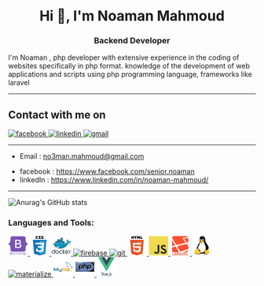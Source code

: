 <h1 align="center">Hi 👋, I'm Noaman Mahmoud</h1>
<h3 align="center">Backend Developer</h3>

I'm Noaman , php developer with extensive experience in the coding of websites specifically in php format. knowledge of the development of web applications and scripts using php programming language, frameworks like laravel
<hr>

<h2> Contact with me on </h2>

<p>
<!--   <a href="https://wa.me/+201069980020" target="_blank"><img alt="whatsapp" src="https://img.shields.io/badge/whatsapp-128C7E.svg?style=for-the-badge&logo=whatsapp&logoColor=white" /> </a> -->
<a href="https://www.facebook.com/senior.noaman" target="_blank"><img alt="facebook" src="https://img.shields.io/badge/Facebook-4267B2.svg?style=for-the-        badge&logo=facebook&logoColor=white"/>
</a>
<a href="https://www.linkedin.com/in/noaman-mahmoud/" target="_blank"><img alt="linkedin" src="https://img.shields.io/badge/linkedin-0077b5.svg?style=for-    the-badge&logo=linkedin&logoColor=white" />
</a>
<a href="mailto:no3man.mahmooud@gmail.com?subject=github noaman" target="_blank"><img alt="gmail" src="https://img.shields.io/badge/Gmail-Gmail-red"/>
</a>
<hr>

- Email    : no3man.mahmoud@gmail.com
<!-- - whatsApp : https://wa.me/+201069980020 -->
- facebook : https://www.facebook.com/senior.noaman
- linkedIn : https://www.linkedin.com/in/noaman-mahmoud/
<hr>

![Anurag's GitHub stats](https://github-readme-stats.vercel.app/api?username=noaman-mahmoud&hide=contribs,prs)

<h3 align="left">Languages and Tools:</h3>
<p align="left"> <a href="https://getbootstrap.com" target="_blank" rel="noreferrer"> <img src="https://raw.githubusercontent.com/devicons/devicon/master/icons/bootstrap/bootstrap-plain-wordmark.svg" alt="bootstrap" width="40" height="40"/> </a> <a href="https://www.w3schools.com/css/" target="_blank" rel="noreferrer"> <img src="https://raw.githubusercontent.com/devicons/devicon/master/icons/css3/css3-original-wordmark.svg" alt="css3" width="40" height="40"/> </a> <a href="https://www.docker.com/" target="_blank" rel="noreferrer"> <img src="https://raw.githubusercontent.com/devicons/devicon/master/icons/docker/docker-original-wordmark.svg" alt="docker" width="40" height="40"/> </a> <a href="https://firebase.google.com/" target="_blank" rel="noreferrer"> <img src="https://www.vectorlogo.zone/logos/firebase/firebase-icon.svg" alt="firebase" width="40" height="40"/> </a> <a href="https://git-scm.com/" target="_blank" rel="noreferrer"> <img src="https://www.vectorlogo.zone/logos/git-scm/git-scm-icon.svg" alt="git" width="40" height="40"/> </a> <a href="https://www.w3.org/html/" target="_blank" rel="noreferrer"> <img src="https://raw.githubusercontent.com/devicons/devicon/master/icons/html5/html5-original-wordmark.svg" alt="html5" width="40" height="40"/> </a> <a href="https://developer.mozilla.org/en-US/docs/Web/JavaScript" target="_blank" rel="noreferrer"> <img src="https://raw.githubusercontent.com/devicons/devicon/master/icons/javascript/javascript-original.svg" alt="javascript" width="40" height="40"/> </a> <a href="https://laravel.com/" target="_blank" rel="noreferrer"> <img src="https://raw.githubusercontent.com/devicons/devicon/master/icons/laravel/laravel-plain-wordmark.svg" alt="laravel" width="40" height="40"/> </a> <a href="https://www.linux.org/" target="_blank" rel="noreferrer"> <img src="https://raw.githubusercontent.com/devicons/devicon/master/icons/linux/linux-original.svg" alt="linux" width="40" height="40"/> </a> <a href="https://materializecss.com/" target="_blank" rel="noreferrer"> <img src="https://raw.githubusercontent.com/prplx/svg-logos/5585531d45d294869c4eaab4d7cf2e9c167710a9/svg/materialize.svg" alt="materialize" width="40" height="40"/> </a> <a href="https://www.mysql.com/" target="_blank" rel="noreferrer"> <img src="https://raw.githubusercontent.com/devicons/devicon/master/icons/mysql/mysql-original-wordmark.svg" alt="mysql" width="40" height="40"/> </a> <a href="https://www.php.net" target="_blank" rel="noreferrer"> <img src="https://raw.githubusercontent.com/devicons/devicon/master/icons/php/php-original.svg" alt="php" width="40" height="40"/> </a> <a href="https://vuejs.org/" target="_blank" rel="noreferrer"> <img src="https://raw.githubusercontent.com/devicons/devicon/master/icons/vuejs/vuejs-original-wordmark.svg" alt="vuejs" width="40" height="40"/> </a> </p>


<!--
**noaman-mahmoud/noaman-mahmoud** is a ✨ _special_ ✨ repository because its `README.md` (this file) appears on your GitHub profile.

Here are some ideas to get you started:

- 🔭 I’m currently working on ...
- 🌱 I’m currently learning ...
- 👯 I’m looking to collaborate on ...
- 🤔 I’m looking for help with ...
- 💬 Ask me about ...
- 📫 How to reach me: ...
- 😄 Pronouns: ...
- ⚡ Fun fact: ...
-->
